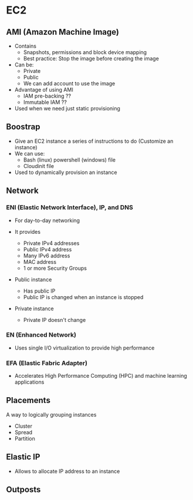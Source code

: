 # EC2

## AMI (Amazon Machine Image)

- Contains
  - Snapshots, permissions and block device mapping
  - Best practice: Stop the image before creating the image
- Can be:
  - Private
  - Public
  - We can add account to use the image
- Advantage of using AMI
  - IAM pre-backing ??
  - Immutable IAM ??
- Used when we need just static provisioning

## Boostrap

- Give an EC2 instance a series of instructions to do (Customize an instance)
- We can use:
  - Bash (linux) powershell (windows) file
  - Cloudinit file
- Used to dynamically provision an instance

## Network

### ENI (Elastic Network Interface), IP, and DNS

- For day-to-day networking
- It provides 
  - Private IPv4 addresses
  - Public IPv4 address
  - Many IPv6 address
  - MAC address 
  - 1 or more Security Groups 
  
- Public instance
  - Has public IP
  - Public IP is changed when an instance is stopped
- Private instance
  - Private IP doesn't change

### EN (Enhanced Network)

- Uses single I/O virtualization to provide high performance 

### EFA (Elastic Fabric Adapter)

- Accelerates High Performance Computing (HPC) and machine learning applications 


## Placements 
A way to logically grouping instances 
- Cluster 
- Spread 
- Partition 

## Elastic IP

- Allows to allocate IP address to an instance

## Outposts 
